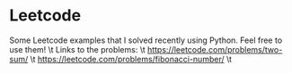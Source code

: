 # Leetcode
Some Leetcode examples that I solved recently using Python. Feel free to use them!   \t
Links to the problems: \t
https://leetcode.com/problems/two-sum/   \t
https://leetcode.com/problems/fibonacci-number/  \t

